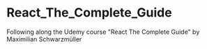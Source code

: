 # React_The_Complete_Guide
Following along the Udemy course "React The Complete Guide" by Maximilian Schwarzmüller
